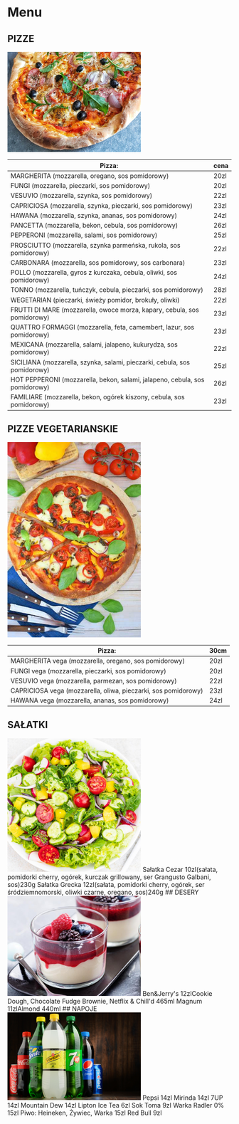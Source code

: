 # Menu 

## PIZZE
<img src = "PizzeriaCDV/domowa.jpg" width = 300>

|   Pizza:                                                                      | cena |
|-------------------------------------------------------------------------------|------|
|MARGHERITA  (mozzarella, oregano, sos pomidorowy)                              | 20zl |
|FUNGI (mozzarella, pieczarki, sos pomidorowy)                                  | 20zl |
|VESUVIO (mozzarella, szynka, sos pomidorowy)                                   | 22zl |
|CAPRICIOSA (mozzarella, szynka, pieczarki, sos pomidorowy)                     | 23zl |
|HAWANA (mozzarella, szynka, ananas, sos pomidorowy)                            | 24zl |
|PANCETTA (mozzarella, bekon, cebula, sos pomidorowy)                           | 26zl |
|PEPPERONI (mozzarella, salami, sos pomidorowy)                                 | 25zl |
|PROSCIUTTO (mozzarella, szynka parmeńska, rukola, sos pomidorowy)              | 22zl |
|CARBONARA (mozzarella, sos pomidorowy, sos carbonara)                          | 23zl |
|POLLO (mozzarella, gyros z kurczaka, cebula, oliwki, sos pomidorowy)           | 24zl |
|TONNO (mozzarella, tuńczyk, cebula, pieczarki, sos pomidorowy)                 | 28zl |
|WEGETARIAN (pieczarki, świeży pomidor, brokuły, oliwki)                        | 22zl |
|FRUTTI DI MARE (mozzarella, owoce morza, kapary, cebula, sos pomidorowy)       | 23zl |
|QUATTRO FORMAGGI (mozzarella, feta, camembert, lazur, sos pomidorowy)          | 23zl |
|MEXICANA (mozzarella, salami, jalapeno, kukurydza, sos pomidorowy)             | 22zl |
|SICILIANA (mozzarella, szynka, salami, pieczarki, cebula, sos pomidorowy)      | 25zl |
|HOT PEPPERONI (mozzarella, bekon, salami, jalapeno, cebula, sos pomidorowy)    | 26zl |
|FAMILIARE (mozzarella, bekon, ogórek kiszony, cebula, sos pomidorowy)          | 23zl |

## PIZZE VEGETARIANSKIE
<img src = "PizzeriaCDV/pizza_wegetarianska1_mobile.jpg" width = 300>

|   Pizza:                                                                      | 30cm |
|-------------------------------------------------------------------------------|------|
|MARGHERITA vega (mozzarella, oregano, sos pomidorowy)                          | 20zl |
|FUNGI vega (mozzarella, pieczarki, sos pomidorowy)                             | 20zl |
|VESUVIO vega (mozzarella, parmezan, sos pomidorowy)                            | 22zl |
|CAPRICIOSA vega (mozzarella, oliwa, pieczarki, sos pomidorowy)                 | 23zl |
|HAWANA vega (mozzarella, ananas, sos pomidorowy)                               | 24zl |


## SAŁATKI 
 <img src = "PizzeriaCDV/salatki.jpg" width = 300>
Sałatka Cezar 10zl(sałata, pomidorki cherry, ogórek, kurczak grillowany, ser Grangusto Galbani, sos)230g
Sałatka Grecka 12zl(sałata, pomidorki cherry, ogórek, ser śródziemnomorski, oliwki czarne, oregano, sos)240g
## DESERY
<img src = "PizzeriaCDV/deser-na-upalne-dni-30-sprawdzonych-przepisow-na-lato-2455988.jpg" width = 300>
Ben&Jerry's 12zlCookie Dough, Chocolate Fudge Brownie, Netflix & Chill'd 465ml
Magnum 11zlAlmond 440ml
## NAPOJE 
<img src = "PizzeriaCDV/kolorowe-napoje.jpg" width = 300>
Pepsi      14zl                   
Mirinda        14zl            
7UP               14zl
Mountain Dew          14zl 
Lipton Ice Tea    6zl
Sok Toma   9zl
Warka Radler 0%  15zl
Piwo: Heineken, Żywiec, Warka 15zl
Red Bull   9zl


